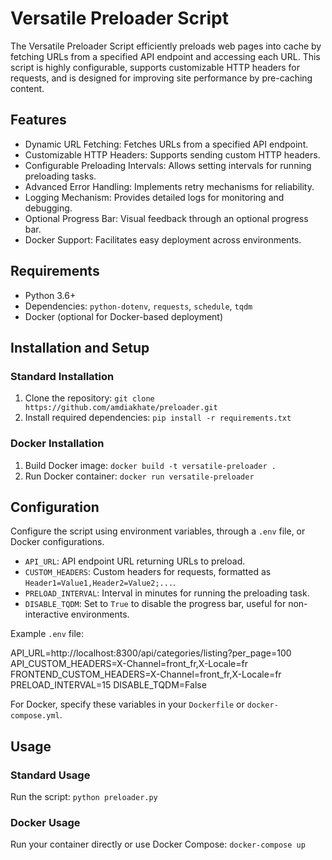 # Versatile Preloader Script

The Versatile Preloader Script efficiently preloads web pages into cache by fetching URLs from a specified API endpoint and accessing each URL. This script is highly configurable, supports customizable HTTP headers for requests, and is designed for improving site performance by pre-caching content.

## Features

- Dynamic URL Fetching: Fetches URLs from a specified API endpoint.
- Customizable HTTP Headers: Supports sending custom HTTP headers.
- Configurable Preloading Intervals: Allows setting intervals for running preloading tasks.
- Advanced Error Handling: Implements retry mechanisms for reliability.
- Logging Mechanism: Provides detailed logs for monitoring and debugging.
- Optional Progress Bar: Visual feedback through an optional progress bar.
- Docker Support: Facilitates easy deployment across environments.

## Requirements

- Python 3.6+
- Dependencies: `python-dotenv`, `requests`, `schedule`, `tqdm`
- Docker (optional for Docker-based deployment)

## Installation and Setup

### Standard Installation

1. Clone the repository: `git clone https://github.com/amdiakhate/preloader.git`
2. Install required dependencies: `pip install -r requirements.txt`

### Docker Installation

1. Build Docker image: `docker build -t versatile-preloader .`
2. Run Docker container: `docker run versatile-preloader`

## Configuration

Configure the script using environment variables, through a `.env` file, or Docker configurations.

- `API_URL`: API endpoint URL returning URLs to preload.
- `CUSTOM_HEADERS`: Custom headers for requests, formatted as `Header1=Value1,Header2=Value2;...`.
- `PRELOAD_INTERVAL`: Interval in minutes for running the preloading task.
- `DISABLE_TQDM`: Set to `True` to disable the progress bar, useful for non-interactive environments.

Example `.env` file:

API_URL=http://localhost:8300/api/categories/listing?per_page=100
API_CUSTOM_HEADERS=X-Channel=front_fr,X-Locale=fr
FRONTEND_CUSTOM_HEADERS=X-Channel=front_fr,X-Locale=fr
PRELOAD_INTERVAL=15
DISABLE_TQDM=False


For Docker, specify these variables in your `Dockerfile` or `docker-compose.yml`.

## Usage

### Standard Usage

Run the script: `python preloader.py`

### Docker Usage

Run your container directly or use Docker Compose: `docker-compose up`

 